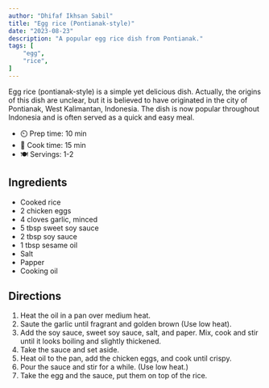 ```yaml
---
author: "Dhifaf Ikhsan Sabil"
title: "Egg rice (Pontianak-style)"
date: "2023-08-23"
description: "A popular egg rice dish from Pontianak."
tags: [
    "egg",
    "rice",
]
---
```


Egg rice (pontianak-style) is a simple yet delicious dish. Actually, the origins of this dish are unclear, but it is believed to have originated in the city of Pontianak, West Kalimantan, Indonesia. The dish is now popular throughout Indonesia and is often served as a quick and easy meal.

- ⏲️ Prep time: 10 min
- 🍳 Cook time: 15 min
- 🍽️ Servings: 1-2

## Ingredients

- Cooked rice
- 2 chicken eggs
- 4 cloves garlic, minced
- 5 tbsp sweet soy sauce
- 2 tbsp soy sauce
- 1 tbsp sesame oil
- Salt 
- Papper
- Cooking oil

## Directions

1. Heat the oil in a pan over medium heat.
2. Saute the garlic until fragrant and golden brown (Use low heat).
3. Add the soy sauce, sweet soy sauce, salt, and paper. Mix, cook and stir until it looks boiling and slightly thickened. 
4. Take the sauce and set aside.
5. Heat oil to the pan, add the chicken eggs, and cook until crispy.
6. Pour the sauce and stir for a while. (Use low heat.)
7. Take the egg and the sauce, put them on top of the rice.